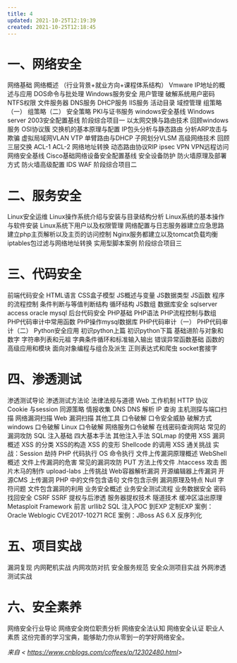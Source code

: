 ```yaml
---
title: 4
updated: 2021-10-25T12:19:39
created: 2021-10-25T12:18:45
---
```


# 一、网络安全

网络基础
网络概述
（行业背景+就业方向+课程体系结构）
Vmware
IP地址的概述与应用
DOS命令与批处理
Windows服务安全
用户管理
破解系统用户密码
NTFS权限
文件服务器
DNS服务
DHCP服务
IIS服务
活动目录
域控管理
组策略（一）
组策略（二）
安全策略
PKI与证书服务
windows安全基线
Windows server 2003安全配置基线
阶段综合项目一
以太网交换与路由技术
回顾windows服务
OSI协议簇
交换机的基本原理与配置
IP包头分析与静态路由
分析ARP攻击与欺骗
虚拟局域网VLAN
VTP
单臂路由与DHCP
子网划分VLSM
高级网络技术
回顾
三层交换
ACL-1
ACL-2
网络地址转换
动态路由协议RIP
ipsec VPN
VPN远程访问
网络安全基线
Cisco基础网络设备安全配置基线
安全设备防护
防火墙原理及部署方式
防火墙高级配置
IDS
WAF
阶段综合项目二

# 二、服务安全

Linux安全运维
Linux操作系统介绍与安装与目录结构分析
Linux系统的基本操作与软件安装
Linux系统下用户以及权限管理
网络配置与日志服务器建立应急思路
建立php主页解析以及主页的访问控制
Nginx服务都建立以及tomcat负载均衡
iptables包过滤与网络地址转换
实用型脚本案例
阶段综合项目三

# 三、代码安全

前端代码安全
HTML语言
CSS盒子模型
JS概述与变量
JS数据类型
JS函数
程序的流程控制
条件判断与等值判断结构
循环结构
JS数组
数据库安全
sqlserver
access
oracle
mysql
后台代码安全
PHP基础
PHP语法
PHP流程控制与数组
PHP代码审计中常用函数
PHP操作mysql数据库
PHP代码审计（一）
PHP代码审计（二）
Python安全应用
初识python上篇
初识python下篇
基础进阶与对象和数字
字符串列表和元祖
字典条件循环和标准输入输出
错误异常函数基础
函数的高级应用和模块
面向对象编程与组合及派生
正则表达式和爬虫
socket套接字

# 四、渗透测试

渗透测试导论
渗透测试方法论
法律法规与道德
Web 工作机制
HTTP 协议
Cookie 与session
同源策略
情报收集
DNS
DNS 解析
IP 查询
主机测探与端口扫描
网络漏洞扫描
Web 漏洞扫描
其他工具
口令破解
口令安全威胁
破解方式
windows 口令破解
Linux 口令破解
网络服务口令破解
在线密码查询网站
常见的漏洞攻防
SQL 注入基础
四大基本手法
其他注入手法
SQLmap 的使用
XSS 漏洞概述
XSS 的分类
XSS的构造
XSS 的变形
Shellcode 的调用
XSS 通关挑战
实战：Session 劫持
PHP 代码执行
OS 命令执行
文件上传漏洞原理概述
WebShell 概述
文件上传漏洞的危害
常见的漏洞攻防
PUT 方法上传文件
.htaccess 攻击
图片木马的制作
upload-labs 上传挑战
Web容器解析漏洞
开源编辑器上传漏洞
开源CMS 上传漏洞
PHP 中的文件包含语句
文件包含示例
漏洞原理及特点
Null 字符问题
文件包含漏洞的利用
业务安全概述
业务安全测试流程
业务数据安全
密码找回安全
CSRF
SSRF
提权与后渗透
服务器提权技术
隧道技术
缓冲区溢出原理
Metasploit Framework
前言
urllib2
SQL 注入POC 到EXP
定制EXP
案例：Oracle Weblogic CVE2017-10271 RCE
案例：JBoss AS 6.X 反序列化

# 五、项目实战

漏洞复现
内网靶机实战
内网攻防对抗
安全服务规范
安全众测项目实战
外网渗透测试实战

# 六、安全素养

网络安全行业导论
网络安全岗位职责分析
网络安全法认知
网络安全认证
职业人素质
这份完善的学习宝典，能够助力你从零到一的学好网络安全。

*来自 \< <https://www.cnblogs.com/coffees/p/12302480.html>\>*
